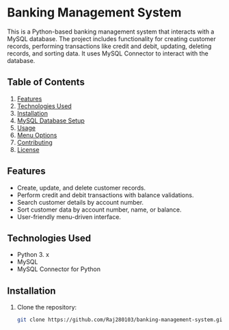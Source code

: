 # Banking Management System

This is a Python-based banking management system that interacts with a MySQL database. The project includes functionality for creating customer records, performing transactions like credit and debit, updating, deleting records, and sorting data. It uses MySQL Connector to interact with the database.

## Table of Contents
1. [Features](#features)
2. [Technologies Used](#technologies-used)
3. [Installation](#installation)
4. [MySQL Database Setup](#mysql-database-setup)
5. [Usage](#usage)
6. [Menu Options](#menu-options)
7. [Contributing](#contributing)
8. [License](#license)

## Features
- Create, update, and delete customer records.
- Perform credit and debit transactions with balance validations.
- Search customer details by account number.
- Sort customer data by account number, name, or balance.
- User-friendly menu-driven interface.

## Technologies Used
- Python 3. x
- MySQL
- MySQL Connector for Python

## Installation
1. Clone the repository:

   ```bash
   git clone https://github.com/Raj280103/banking-management-system.git
